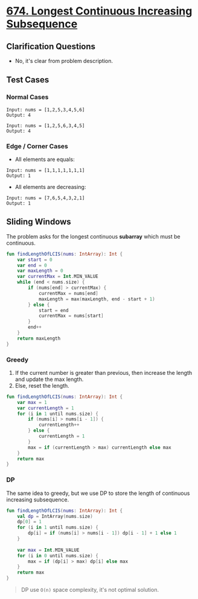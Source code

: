 # [674. Longest Continuous Increasing Subsequence](https://leetcode.com/problems/longest-continuous-increasing-subsequence/)

## Clarification Questions
* No, it's clear from problem description.
 
## Test Cases
### Normal Cases
```
Input: nums = [1,2,5,3,4,5,6]
Output: 4

Input: nums = [1,2,5,6,3,4,5]
Output: 4
```
### Edge / Corner Cases
* All elements are equals:
```
Input: nums = [1,1,1,1,1,1,1]
Output: 1
```

* All elements are decreasing:
```
Input: nums = [7,6,5,4,3,2,1]
Output: 1
```

## Sliding Windows
The problem asks for the longest continuous **subarray** which must be continuous.

```kotlin
fun findLengthOfLCIS(nums: IntArray): Int {
    var start = 0
    var end = 0
    var maxLength = 0
    var currentMax = Int.MIN_VALUE
    while (end < nums.size) {
        if (nums[end] > currentMax) {
            currentMax = nums[end]
            maxLength = max(maxLength, end - start + 1)
        } else {
            start = end
            currentMax = nums[start]
        }
        end++
    }
    return maxLength
}
```

### Greedy
1. If the current number is greater than previous, then increase the length and update the max length.
2. Else, reset the length.
```kotlin
fun findLengthOfLCIS(nums: IntArray): Int {
    var max = 1
    var currentLength = 1
    for (i in 1 until nums.size) {
        if (nums[i] > nums[i - 1]) {
            currentLength++
        } else {
            currentLength = 1
        }
        max = if (currentLength > max) currentLength else max
    }
    return max
}
```

### DP
The same idea to greedy, but we use DP to store the length of continuous increasing subsequence.
```kotlin
fun findLengthOfLCIS(nums: IntArray): Int {
    val dp = IntArray(nums.size) 
    dp[0] = 1
    for (i in 1 until nums.size) {
        dp[i] = if (nums[i] > nums[i - 1]) dp[i - 1] + 1 else 1
    }
    
    var max = Int.MIN_VALUE
    for (i in 0 until nums.size) {
        max = if (dp[i] > max) dp[i] else max
    }
    return max
}
```

> DP use `O(n)` space complexity, it's not optimal solution.